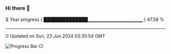 ### Hi there 👋

⏳ Year progress { ██████████████▁▁▁▁▁▁▁▁▁▁▁▁▁▁▁▁ } 47.58 %

---

⏰ Updated on Sun, 23 Jun 2024 03:35:54 GMT

![Progress Bar CI](https://github.com/IshwaranRudhara/GIT-ACTION/workflows/Progress%20Bar%20CI/badge.svg)
